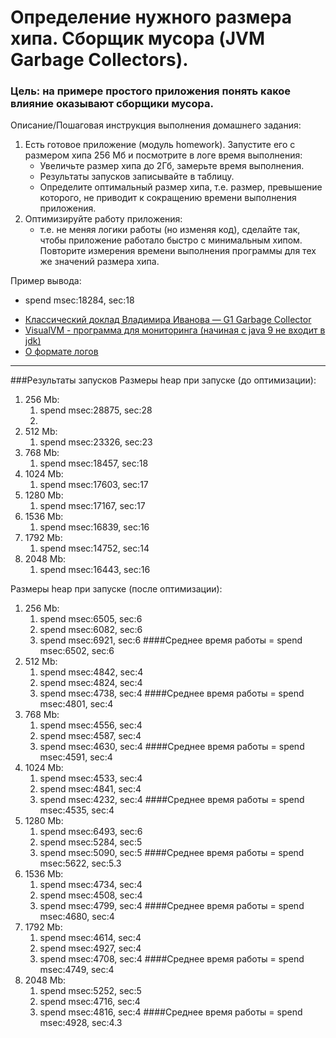 # Определение нужного размера хипа. Сборщик мусора (JVM Garbage Collectors).

### Цель: на примере простого приложения понять какое влияние оказывают сборщики мусора.

Описание/Пошаговая инструкция выполнения домашнего задания:
1) Есть готовое приложение (модуль homework). Запустите его с размером хипа 256 Мб и посмотрите в логе время выполнения:
   - Увеличьте размер хипа до 2Гб, замерьте время выполнения.
   - Результаты запусков записывайте в таблицу.
   - Определите оптимальный размер хипа, т.е. размер, превышение которого, не приводит к сокращению времени выполнения приложения.
2) Оптимизируйте работу приложения:
   - т.е. не меняя логики работы (но изменяя код), сделайте так, чтобы приложение работало быстро с минимальным хипом.
   Повторите измерения времени выполнения программы для тех же значений размера хипа.

Пример вывода:
- spend msec:18284, sec:18

* [Классический доклад Владимира Иванова — G1 Garbage Collector](https://www.youtube.com/watch?v=iGRfyhE02lA)
* [VisualVM - программа для мониторинга (начиная с java 9 не входит в jdk)](https://visualvm.github.io/download.html)
* [О формате логов](http://openjdk.java.net/jeps/158)

---
###Результаты запусков
Размеры heap при запуске (до оптимизации): 
1. 256  Mb:
   1. spend msec:28875, sec:28
   2. 
2. 512  Mb:
   1. spend msec:23326, sec:23
3. 768  Mb:
   1. spend msec:18457, sec:18
4. 1024 Mb:
   1. spend msec:17603, sec:17
5. 1280 Mb:
   1. spend msec:17167, sec:17
6. 1536 Mb:
   1. spend msec:16839, sec:16
7. 1792 Mb:
   1. spend msec:14752, sec:14
8. 2048 Mb:
   1. spend msec:16443, sec:16

Размеры heap при запуске (после оптимизации):
1. 256  Mb:
   1. spend msec:6505, sec:6
   2. spend msec:6082, sec:6
   3. spend msec:6921, sec:6
   ####Среднее время работы = spend msec:6502, sec:6
2. 512  Mb:
   1. spend msec:4842, sec:4
   2. spend msec:4824, sec:4
   3. spend msec:4738, sec:4
   ####Среднее время работы = spend msec:4801, sec:4
3. 768  Mb:
   1. spend msec:4556, sec:4
   2. spend msec:4587, sec:4
   3. spend msec:4630, sec:4
   ####Среднее время работы = spend msec:4591, sec:4
4. 1024 Mb:
   1. spend msec:4533, sec:4
   2. spend msec:4841, sec:4
   3. spend msec:4232, sec:4
   ####Среднее время работы = spend msec:4535, sec:4
5. 1280 Mb:
   1. spend msec:6493, sec:6
   2. spend msec:5284, sec:5
   3. spend msec:5090, sec:5
   ####Среднее время работы = spend msec:5622, sec:5.3
6. 1536 Mb:
   1. spend msec:4734, sec:4
   2. spend msec:4508, sec:4
   3. spend msec:4799, sec:4
   ####Среднее время работы = spend msec:4680, sec:4
7. 1792 Mb:
   1. spend msec:4614, sec:4
   2. spend msec:4927, sec:4
   3. spend msec:4708, sec:4
   ####Среднее время работы = spend msec:4749, sec:4
8. 2048 Mb:
   1. spend msec:5252, sec:5
   2. spend msec:4716, sec:4
   3. spend msec:4816, sec:4
   ####Среднее время работы = spend msec:4928, sec:4.3
